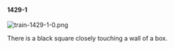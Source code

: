 #### 1429-1
![train-1429-1-0.png](https://github.com/lil-lab/nlvr/raw/master/nlvr/train/images/30/train-1429-1-0.png "train-1429-1-0.png")

There is a black square closely touching a wall of a box.